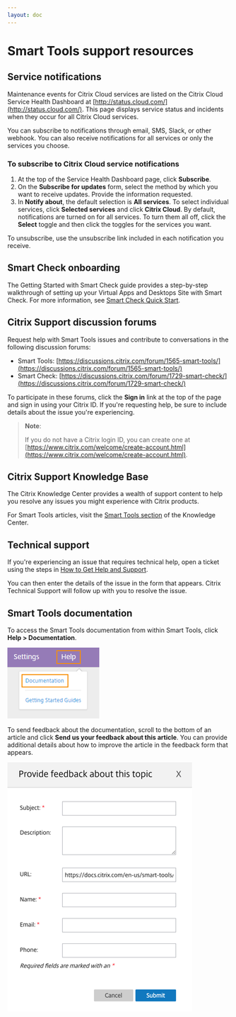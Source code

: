 ```yaml
---
layout: doc
---
```

# Smart Tools support resources

## Service notifications

Maintenance events for Citrix Cloud services are listed on the Citrix Cloud Service Health Dashboard at [http://status.cloud.com/](http://status.cloud.com/). This page displays service status and incidents when they occur for all Citrix Cloud services.

You can subscribe to notifications through email, SMS, Slack, or other webhook. You can also receive notifications for all services or only the services you choose.

### To subscribe to Citrix Cloud service notifications

1.  At the top of the Service Health Dashboard page, click **Subscribe**.
1.  On the **Subscribe for updates** form, select the method by which you want to receive updates. Provide the information requested.
1.  In **Notify about**, the default selection is **All services**. To select individual services, click **Selected services** and click **Citrix Cloud**. By default, notifications are turned on for all services. To turn them all off, click the **Select** toggle and then click the toggles for the services you want.

To unsubscribe, use the unsubscribe link included in each notification you receive.

## Smart Check onboarding

The Getting Started with Smart Check guide provides a step-by-step walkthrough of setting up your Virtual Apps and Desktops Site with Smart Check. For more information, see [Smart Check Quick Start](/en-us/smart-tools/get-started/quick-start.html).

## Citrix Support discussion forums

Request help with Smart Tools issues and contribute to conversations in the following discussion forums:

*  Smart Tools: [https://discussions.citrix.com/forum/1565-smart-tools/](https://discussions.citrix.com/forum/1565-smart-tools/)
*  Smart Check: [https://discussions.citrix.com/forum/1729-smart-check/](https://discussions.citrix.com/forum/1729-smart-check/)

To participate in these forums, click the **Sign in** link at the top of the page and sign in using your Citrix ID. If you're requesting help, be sure to include details about the issue you're experiencing.

> **Note**:
>
> If you do not have a Citrix login ID, you can create one at [https://www.citrix.com/welcome/create-account.html](https://www.citrix.com/welcome/create-account.html).

## Citrix Support Knowledge Base

The Citrix Knowledge Center provides a wealth of support content to help you resolve any issues you might experience with Citrix products.

For Smart Tools articles, visit the [Smart Tools section](https://support.citrix.com/search?searchQuery=%22%22&lang=en&sort=cr_date_desc&prod=Citrix+Cloud&pver=Smart%20Tools) of the Knowledge Center.

## Technical support

If you're experiencing an issue that requires technical help, open a ticket using the steps in [How to Get Help and Support](/en-us/citrix-cloud/overview/how-to-get-help-and-support.html#technical-support).

You can then enter the details of the issue in the form that appears. Citrix Technical Support will follow up with you to resolve the issue.

## Smart Tools documentation

To access the Smart Tools documentation from within Smart Tools, click **Help > Documentation**.

![Documentation help menu](/en-us/smart-tools/media/smart-tools-help-docs-menu.png)

To send feedback about the documentation, scroll to the bottom of an article and click **Send us your feedback about this article**. You can provide additional details about how to improve the article in the feedback form that appears.

![Docs feedback form](/en-us/smart-tools/media/docs-feedback-form.png)
